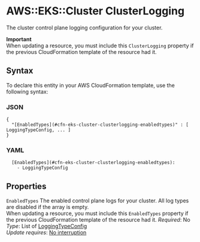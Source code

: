 # AWS::EKS::Cluster ClusterLogging<a name="aws-properties-eks-cluster-clusterlogging"></a>

The cluster control plane logging configuration for your cluster\.

**Important**  
When updating a resource, you must include this `ClusterLogging` property if the previous CloudFormation template of the resource had it\.

## Syntax<a name="aws-properties-eks-cluster-clusterlogging-syntax"></a>

To declare this entity in your AWS CloudFormation template, use the following syntax:

### JSON<a name="aws-properties-eks-cluster-clusterlogging-syntax.json"></a>

```
{
  "[EnabledTypes](#cfn-eks-cluster-clusterlogging-enabledtypes)" : [ LoggingTypeConfig, ... ]
}
```

### YAML<a name="aws-properties-eks-cluster-clusterlogging-syntax.yaml"></a>

```
  [EnabledTypes](#cfn-eks-cluster-clusterlogging-enabledtypes):
    - LoggingTypeConfig
```

## Properties<a name="aws-properties-eks-cluster-clusterlogging-properties"></a>

`EnabledTypes` <a name="cfn-eks-cluster-clusterlogging-enabledtypes"></a>
The enabled control plane logs for your cluster\. All log types are disabled if the array is empty\.  
When updating a resource, you must include this `EnabledTypes` property if the previous CloudFormation template of the resource had it\.
_Required_: No  
_Type_: List of [LoggingTypeConfig](aws-properties-eks-cluster-loggingtypeconfig.md)  
_Update requires_: [No interruption](https://docs.aws.amazon.com/AWSCloudFormation/latest/UserGuide/using-cfn-updating-stacks-update-behaviors.html#update-no-interrupt)
